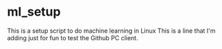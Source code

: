 # ml_setup

This is a setup script to do machine learning in Linux
This is a line that I'm adding just for fun to test the Github PC client.
